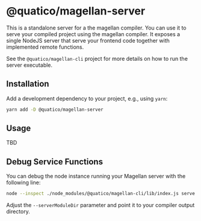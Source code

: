 <!--
 ---------------------------------------------------------------------------------------------
   Copyright (c) Quatico Solutions AG. All rights reserved.
   Licensed under the MIT License. See LICENSE in the project root for license information.
 ---------------------------------------------------------------------------------------------
-->
# @quatico/magellan-server

This is a standalone server for a the magellan compiler. You can use it to serve your compiled project using the magellan compiler. It exposes a single NodeJS server that serve your frontend code together with implemented remote functions.

See the `@quatico/magellan-cli` project for more details on how to run the server executable.

## Installation

Add a development dependency to your project, e.g., using `yarn`:

```sh
yarn add -D @quatico/magellan-server
```

## Usage

TBD

## Debug Service Functions

You can debug the node instance running your Magellan server with the following line:

```sh
node --inspect ./node_modules/@quatico/magellan-cli/lib/index.js serve ./lib/client --serverModuleDir ./lib/server-esm
```

Adjust the `--serverModuleDir` parameter and point it to your compiler output directory.

